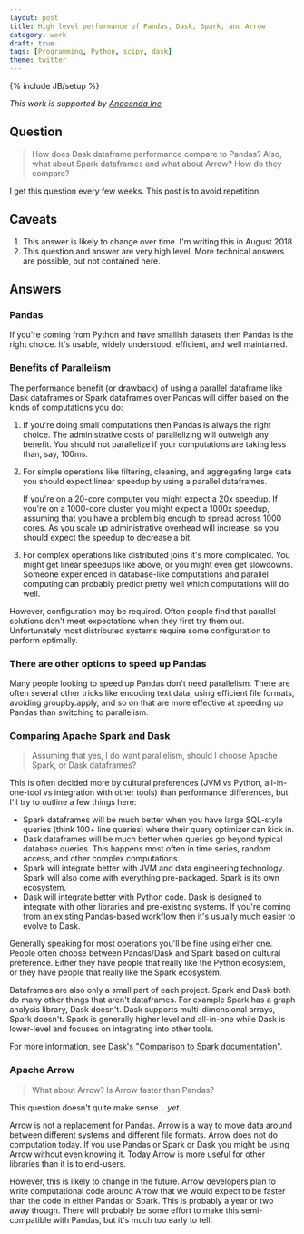 ```yaml
---
layout: post
title: High level performance of Pandas, Dask, Spark, and Arrow
category: work
draft: true
tags: [Programming, Python, scipy, dask]
theme: twitter
---
```


{% include JB/setup %}

*This work is supported by [Anaconda Inc](http://anaconda.com)*

## Question

> How does Dask dataframe performance compare to Pandas?  Also, what about
> Spark dataframes and what about Arrow?  How do they compare?

I get this question every few weeks.  This post is to avoid repetition.


## Caveats

1.  This answer is likely to change over time.  I'm writing this in August 2018
2.  This question and answer are very high level.
    More technical answers are possible, but not contained here.

## Answers

### Pandas

If you're coming from Python and have smallish datasets then Pandas is the
right choice.  It's usable, widely understood, efficient, and well maintained.


### Benefits of Parallelism

The performance benefit (or drawback) of using a parallel dataframe like Dask
dataframes or Spark dataframes over Pandas will differ based on the kinds of
computations you do:

1.  If you're doing small computations then Pandas is always the right choice.
    The administrative costs of parallelizing will outweigh any benefit.
    You should not parallelize if your computations are taking less than, say,
    100ms.

2.  For simple operations like filtering, cleaning, and aggregating large data
    you should expect linear speedup by using a parallel dataframes.

    If you're on a 20-core computer you might expect a 20x speedup.  If you're
    on a 1000-core cluster you might expect a 1000x speedup, assuming that you
    have a problem big enough to spread across 1000 cores.  As you scale up
    administrative overhead will increase, so you should expect the speedup to
    decrease a bit.

2.  For complex operations like distributed joins it's more complicated.  You
    might get linear speedups like above, or you might even get slowdowns.
    Someone experienced in database-like computations and parallel computing
    can probably predict pretty well which computations will do well.

However, configuration may be required.  Often people find that parallel
solutions don't meet expectations when they first try them out.  Unfortunately
most distributed systems require some configuration to perform optimally.


### There are other options to speed up Pandas

Many people looking to speed up Pandas don't need parallelism.  There are often
several other tricks like encoding text data, using efficient file formats,
avoiding groupby.apply, and so on that are more effective at speeding up Pandas
than switching to parallelism.


### Comparing Apache Spark and Dask

> Assuming that yes, I do want parallelism, should I choose Apache Spark, or Dask dataframes?

This is often decided more by cultural preferences (JVM vs Python,
all-in-one-tool vs integration with other tools) than performance differences,
but I'll try to outline a few things here:

-  Spark dataframes will be much better when you have large SQL-style queries
   (think 100+ line queries) where their query optimizer can kick in.
-  Dask dataframes will be much better when queries go beyond typical database
   queries.  This happens most often in time series, random access, and other
   complex computations.
-  Spark will integrate better with JVM and data engineering technology.
   Spark will also come with everything pre-packaged.  Spark is its own
   ecosystem.
-  Dask will integrate better with Python code.  Dask is designed to integrate
   with other libraries and pre-existing systems.  If you're coming from an
   existing Pandas-based workflow then it's usually much easier to evolve to
   Dask.

Generally speaking for most operations you'll be fine using either one.  People
often choose between Pandas/Dask and Spark based on cultural preference.
Either they have people that really like the Python ecosystem, or they have
people that really like the Spark ecosystem.

Dataframes are also only a small part of each project.  Spark and Dask both do
many other things that aren't dataframes.  For example Spark has a graph
analysis library, Dask doesn't.  Dask supports multi-dimensional arrays, Spark
doesn't.  Spark is generally higher level and all-in-one while Dask is
lower-level and focuses on integrating into other tools.

For more information, see [Dask's "Comparison to Spark documentation"](http://dask.pydata.org/en/latest/spark.html).


### Apache Arrow

> What about Arrow?  Is Arrow faster than Pandas?

This question doesn't quite make sense... *yet*.

Arrow is not a replacement for Pandas.  Arrow is a way to move data around
between different systems and different file formats.  Arrow does not do
computation today.  If you use Pandas or Spark or Dask you might be using Arrow
without even knowing it.  Today Arrow is more useful for other libraries than
it is to end-users.

However, this is likely to change in the future.  Arrow developers plan
to write computational code around Arrow that we would expect to be faster than
the code in either Pandas or Spark.  This is probably a year or two away
though.  There will probably be some effort to make this semi-compatible with
Pandas, but it's much too early to tell.
